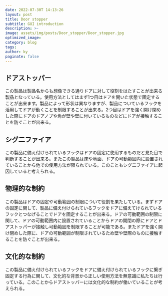 ```yaml
---
date: 2022-07-30T 14:13:26
layout: post
title: Door stopper
subtitle: GUI introduction
description: >-
image: assets/img/posts/Door_stopper/Door_stopper.jpg
optimized_image: 
category: blog
tags: 
author: ky
paginate: false
---
```


## ドアストッパー

この製品は製品名からも想像できる通りドアに対して役割をはたすことが出来る製品となっている。使用方法としてはまず1つ目はドアを開いた状態で固定することが出来ます。製品によって形状は異なりますが、製品についているフックを活用してドアが動くことを制限することが出来る。2つ目はドアを強く開け閉めした際にドアのドアノブや角が壁や壁に付いているものなどにドアが接触することを防ぐことが出来る。

## シグ二ファイア

この製品に備え付けられているフックはドアの固定に使用するものだと見た目で判断することが出来る。またこの製品は床や地面、ドアの可動範囲内に設置されていることから他での使用方法が限られている。このこともシグ二ファイアに起因していると考えられる。

## 物理的な制約

この製品はドアの固定や可動範囲の制限について役割を果たしている。まずドアの固定に関して、製品に備え付けられているフックをドアに備えてけられているフックとつなげることでドアを固定することが出来る。ドアの可動範囲の制限に関して、ドアの可動範囲内に設置されていることからドアの開閉の際にドアとドアストッパーが接触し可動範囲を制限することが可能である。またドアを強く開け閉めした際に、ドアの可動範囲が制限されているため壁や壁際のものに接触することを防ぐことが出来る。

## 文化的な制約

この製品に備え付けられているフックをドアに備え付けられているフックに繋ぎ固定する行為に関して、文化的な背景から正しい使用方法を無意識に私たちは行っている。このことからドアストッパーには文化的な制約が働いていることが考えられる。